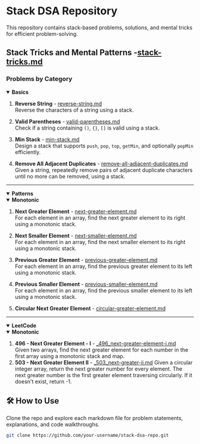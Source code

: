 # Stack DSA Repository

This repository contains stack-based problems, solutions, and mental tricks for efficient problem-solving.

## Stack Tricks and Mental Patterns -[stack-tricks.md](cheatsheets/stack-tricks.md)
   

### Problems by Category

<details open> 
<summary><strong> Basics </strong></summary>

1. **Reverse String** - [reverse-string.md](problems/basics/reverse-string.md)  
   Reverse the characters of a string using a stack.

2. **Valid Parentheses** - [valid-parentheses.md](problems/basics/valid-parentheses.md)  
   Check if a string containing `()`, `{}`, `[]` is valid using a stack.

3. **Min Stack** - [min-stack.md](problems/basics/min-stack.md)  
   Design a stack that supports `push`, `pop`, `top`, `getMin`, and optionally `popMin` efficiently.

4. **Remove All Adjacent Duplicates** - [remove-all-adjacent-duplicates.md](problems/basics/remove-all-adjacent-duplicates.md)  
   Given a string, repeatedly remove pairs of adjacent duplicate characters until no more can be removed, using a stack.

</details>

---

<details open> 
<summary><strong> Patterns </strong></summary>
<details open>
<summary><strong> Monotonic </strong></summary>

1. **Next Greater Element** - [next-greater-element.md](problems/patterns/monotonic/drills/next-greater-element.md)  
   For each element in an array, find the next greater element to its right using a monotonic stack.

2. **Next Smaller Element** - [next-smaller-element.md](problems/patterns/monotonic/drills/next-smaller-element.md)  
   For each element in an array, find the next smaller element to its right using a monotonic stack.

3. **Previous Greater Element** - [previous-greater-element.md](problems/patterns/monotonic/drills/previous-greater-element.md)  
   For each element in an array, find the previous greater element to its left using a monotonic stack.

4. **Previous Smaller Element** - [previous-smaller-element.md](problems/patterns/monotonic/drills/previous-smaller-element.md)  
   For each element in an array, find the previous smaller element to its left using a monotonic stack.

5. **Circular Next Greater Element** - [circular-greater-element.md](problems/patterns/monotonic/drills/circular-next-greater-element.md)

</details>
</details>

---

<details open> 
<summary><strong> LeetCode </strong></summary>
<details open>
<summary><strong> Monotonic </strong></summary>

1. **496 - Next Greater Element - I** - [_496_next-greater-element-i.md](problems/patterns/monotonic/leetcode/_496_next-greater-element-i.md)  
   Given two arrays, find the next greater element for each number in the first array using a monotonic stack and map.
2. **503 - Next Greater Element II** - [_503_next-greater-ii.md](problems/patterns/monotonic/leetcode/_503_next-greater-element-ii.md)
   Given a circular integer array, return the next greater number for every element. The next greater number is the first greater element traversing circularly. If it doesn't exist, return -1.

</details>
</details>

## 🛠️ How to Use

Clone the repo and explore each markdown file for problem statements, explanations, and code walkthroughs.

```bash
git clone https://github.com/your-username/stack-dsa-repo.git
   


